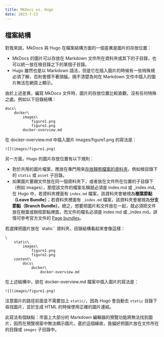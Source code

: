 ```yaml
---
title: MkDocs vs. Hugo
date: 2023-7-23
---
```


## 檔案結構

對我來說，MkDocs 與 Hugo 在檔案結構方面的一個差異是圖片的存放位置：

- MkDocs 的圖片可以存放在 Markdown 文件所在資料夾或其下的子目錄，也可以統一放在根目錄之下的某個子目錄。
- Hugo 雖然也是以 Markdown 語法，但是它在插入圖片的時候有一些特殊規必須了解，否則會摸不著頭腦，搞不清楚為何在 Markdown 文件中插入的圖片無法在網頁上顯示。

由於上述差異，編寫 MkDocs 文件時，圖片的存放位置比較直觀，沒有任何特殊之處。例如以下目錄結構：

```
docs\
    docker\
        images\
            figure1.png
            figure2.png
        docker-overview.md    
```

在 docker-overview.md 中插入圖片 images/figure1.png 的寫法是：

```
![](images/figure1.png)
```

另一方面，Hugo 的圖片存放位置有以下規則：

- 對於共用的圖片檔案，應放在專門用來[存放靜態檔案的資料夾](https://gohugo.io/content-management/static-files/)，例如根目錄下的 `static` 或 `asset` 子目錄。
- 如果圖片要跟文件放在同一個資料夾下，或者放在文件所在位置的子目錄下（例如 images），那麼該文件的檔案名稱就必須是 index.md 或 _index.md。在 Hugo 中，若資料夾裡面有 `index.md` 檔案，該資料夾會被視為**樹葉節點（Leave Bundle）**；若資料夾裡面有 `_index.md` 檔案，該資料夾會被視為**分支節點（Branch Bundle）**。總之，想要把圖片和文件放在一起，就必須把文件放在樹葉或樹枝節點裡面，而文件的檔名必須是 index.md 或 _index.md。詳情可參考官方文件的 [Page bundles](https://gohugo.io/content-management/page-bundles/)。

若選擇把圖片放在 `static`` 資料夾，目錄結構看起來會像這樣：

```
\
    static\
        images\
            figure1.png
            figure2.png
    content\            
        docs\
            docker\
                docker-overview.md    
```

在上述結構中，欲在 docker-overview.md 檔案中插入圖片的寫法是：

```
![](images/figure1.png)
```

注意圖片的路徑前面並不需要加上 `static/`，因為 Hugo 會自動去 `static` 目錄下尋找圖片，並於生成 HTML 的時候使用正確的圖片連結。

此寫法有個缺點：市面上大部分的 Markdown 編輯器的預覽功能將無法找到圖片，因而在預覽視窗中無法顯示圖片。基於這個緣故，我偏好把圖片放在文件所在的目錄或 `images` 子目錄中。

